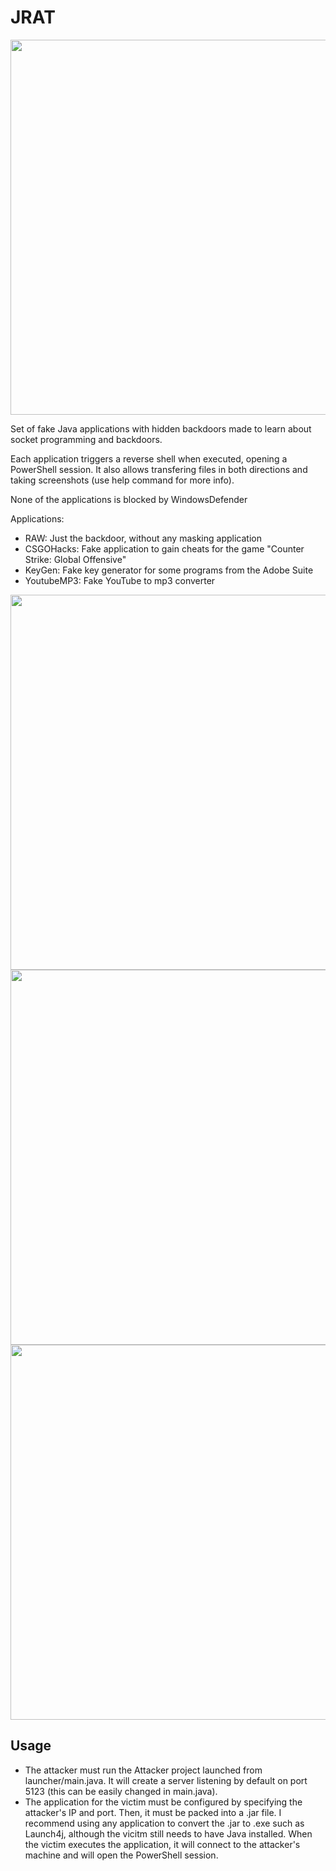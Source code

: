 # JRAT

<img src="https://raw.githubusercontent.com/hacefresko/JRAT/master/git%20resources/console.png" width="600px">

Set of fake Java applications with hidden backdoors made to learn about socket programming and backdoors.

Each application triggers a reverse shell when executed, opening a PowerShell session. It also allows transfering files in both directions and taking screenshots (use help command for more info).

None of the applications is blocked by WindowsDefender

Applications:
* RAW: Just the backdoor, without any masking application
* CSGOHacks: Fake application to gain cheats for the game "Counter Strike: Global Offensive"
* KeyGen: Fake key generator for some programs from the Adobe Suite
* YoutubeMP3: Fake YouTube to mp3 converter


<img src="https://raw.githubusercontent.com/hacefresko/JRAT/master/git%20resources/csgo.png" width="600px">
<img src="https://raw.githubusercontent.com/hacefresko/JRAT/master/git%20resources/keyGen.png" width="600px">
<img src="https://raw.githubusercontent.com/hacefresko/JRAT/master/git%20resources/youtubeMP3.png" width="600px">

## Usage

* The attacker must run the Attacker project launched from launcher/main.java. It will create a server listening by default on port 5123 (this can be easily changed in main.java).
* The application for the victim must be configured by specifying the attacker's IP and port. Then, it must be packed into a .jar file. I recommend using any application to convert the .jar to .exe such as Launch4j, although the vicitm still needs to have Java installed. When the victim executes the application, it will connect to the attacker's machine and will open the PowerShell session.
